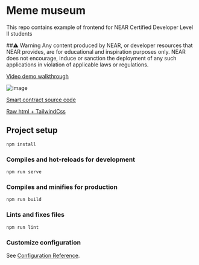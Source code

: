 # Meme museum
This repo contains example of frontend for NEAR Certified Developer Level II students

##⚠️ Warning
Any content produced by NEAR, or developer resources that NEAR provides, are for educational and inspiration purposes only. NEAR does not encourage, induce or sanction the deployment of any such applications in violation of applicable laws or regulations.

<a href="">Video demo walkthrough</a>

![image](https://user-images.githubusercontent.com/38455192/139825787-9089159c-086e-4f28-b3be-cbf95cc8fa84.png)

<a href="https://github.com/Learn-NEAR/NCD.L1.sample--meme-museum">Smart contract source code</a>

<a href="https://github.com/NazarH2ONyzhnyk/meme-museum-new">Raw html + TailwindCss</a>


## Project setup
```
npm install
```

### Compiles and hot-reloads for development
```
npm run serve
```

### Compiles and minifies for production
```
npm run build
```

### Lints and fixes files
```
npm run lint
```

### Customize configuration
See [Configuration Reference](https://cli.vuejs.org/config/).

